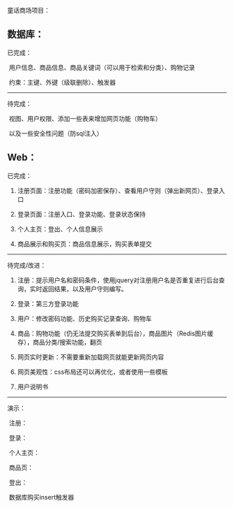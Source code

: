 童话商场项目：



## 数据库：

已完成：

​	用户信息、商品信息、商品关键词（可以用于检索和分类）、购物记录

​	约束：主键、外键（级联删除）、触发器



---

待完成：

​	视图、用户权限、添加一些表来增加网页功能（购物车）

​	以及一些安全性问题（防sql注入）



## Web：

已完成：

1. 注册页面：注册功能（密码加密保存）、查看用户守则（弹出新网页）、登录入口

2. 登录页面：注册入口、登录功能、登录状态保持

3. 个人主页：登出、个人信息展示

4. 商品展示和购买页：商品信息展示，购买表单提交

   

---

待完成/改进：

1. 注册：提示用户名和密码条件，使用jquery对注册用户名是否重复进行后台查询，实时返回结果，以及用户守则编写。

2. 登录：第三方登录功能

3. 用户：修改密码功能、历史购买记录查询、购物车

4. 商品：购物功能（仍无法提交购买表单到后台），商品图片（Redis图片缓存），商品分类/搜索功能，翻页

5. 网页实时更新：不需要重新加载网页就能更新网页内容

6. 网页美观性：css布局还可以再优化，或者使用一些模板

7. 用户说明书

   

---

演示：

​	注册：

​	登录：

​	个人主页：

​	商品页：

​	登出：

​	数据库购买insert触发器

